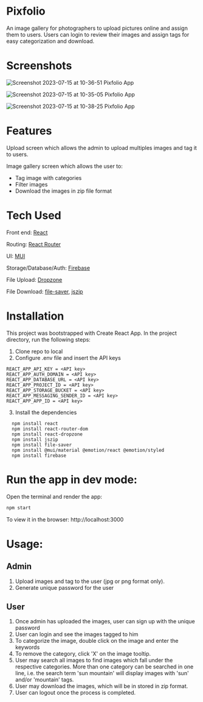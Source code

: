 
# Pixfolio

An image gallery for photographers to upload pictures online and assign them to users. Users can login to review their images and assign tags for easy categorization and download.

# Screenshots


![Screenshot 2023-07-15 at 10-36-51 Pixfolio App](https://github.com/dexterch91/project2-bootcamp/assets/38061057/c18024fb-5126-48fa-937a-c434d4e36470)

![Screenshot 2023-07-15 at 10-35-05 Pixfolio App](https://github.com/dexterch91/project2-bootcamp/assets/38061057/54b021f8-c6b9-4849-9cd2-833a355ed721)

![Screenshot 2023-07-15 at 10-38-25 Pixfolio App](https://github.com/dexterch91/project2-bootcamp/assets/38061057/1c739a16-ea52-4dfd-bcc9-92bdd1724c60)

# Features

Upload screen which allows the admin to upload multiples images and tag it to users.

Image gallery screen which allows the user to:
* Tag image with categories
* Filter images
* Download the images in zip file format

# Tech Used
Front end: [React](https://react.dev)

Routing: [React Router](https://reactrouter.com/en/main)

UI: [MUI](https://mui.com)

Storage/Database/Auth: [Firebase](https://firebase.google.com/docs)

File Upload: [Dropzone](https://www.dropzone.dev)

File Download: [file-saver](https://www.npmjs.com/package/file-saver), [jszip](https://stuk.github.io/jszip)

# Installation
This project was bootstrapped with Create React App. In the project directory, run the following steps:

1. Clone repo to local
2. Configure .env file and insert the API keys
```
REACT_APP_API_KEY = <API key>
REACT_APP_AUTH_DOMAIN = <API key>
REACT_APP_DATABASE_URL = <API key>
REACT_APP_PROJECT_ID = <API key>
REACT_APP_STORAGE_BUCKET = <API key>
REACT_APP_MESSAGING_SENDER_ID = <API key>
REACT_APP_APP_ID = <API key>
```

3. Install the dependencies



```
  npm install react
  npm install react-router-dom
  npm install react-dropzone
  npm install jszip
  npm install file-saver
  npm install @mui/material @emotion/react @emotion/styled
  npm install firebase

```
# Run the app in dev mode:
Open the terminal and render the app: 
```bash
npm start
```

To view it in the browser: http://localhost:3000

# Usage:
## Admin
1. Upload images and tag to the user (jpg or png format only).
2. Generate unique password for the user

## User
1. Once admin has uploaded the images, user can sign up with the unique password
2. User can login and see the images tagged to him
3. To categorize the image, double click on the image and enter the keywords
4. To remove the category, click 'X' on the image tooltip.
5. User may search all images to find images which fall under the respective categories. More than one category can be searched in one line, i.e. the search term 'sun mountain' will display images with 'sun' and/or 'mountain' tags.
6. User may download the images, which will be in stored in zip format.
7. User can logout once the process is completed.
